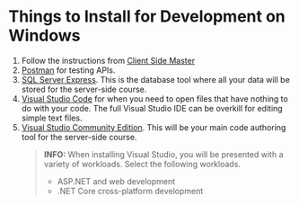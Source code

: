 # Things to Install for Development on Windows

1. Follow the instructions from [Client Side Master](https://github.com/nashville-software-school/client-side-mastery/blob/master/book-1-the-novice/chapters/GETTING_STARTED_WINDOWS.md)
1. [Postman](https://www.getpostman.com/) for testing APIs.
1. [SQL Server Express](https://www.microsoft.com/en-us/sql-server/sql-server-editions-express). This is the database tool where all your data will be stored for the server-side course.
1. [Visual Studio Code](https://code.visualstudio.com/) for when you need to open files that have nothing to do with your code. The full Visual Studio IDE can be overkill for editing simple text files.
1. [Visual Studio Community Edition](https://visualstudio.microsoft.com/vs/community/). This will be your main code authoring tool for the server-side course.
    > **INFO:** When installing Visual Studio, you will be presented with a variety of workloads. Select the following workloads.
    > * ASP.NET and web development
    > * .NET Core cross-platform development
